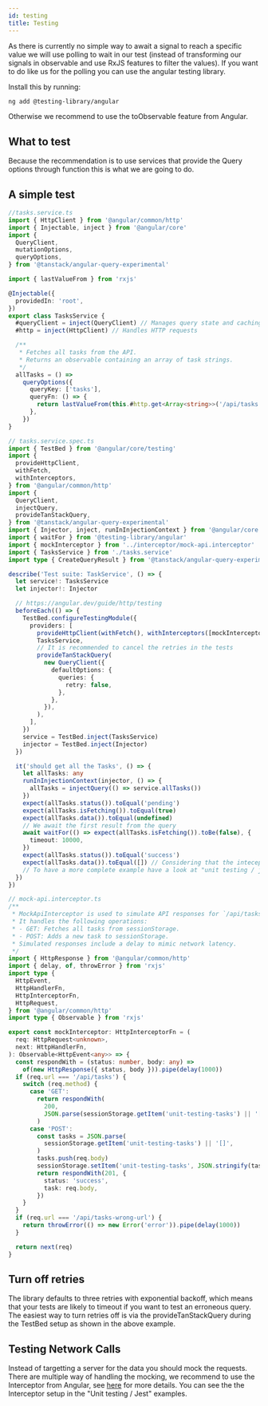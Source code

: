 ```yaml
---
id: testing
title: Testing
---
```


As there is currently no simple way to await a signal to reach a specific value we will use polling to wait in our test (instead of transforming our signals in observable and use RxJS features to filter the values). If you want to do like us for the polling you can use the angular testing library.

Install this by running:

```sh
ng add @testing-library/angular
```

Otherwise we recommend to use the toObservable feature from Angular.

## What to test

Because the recommendation is to use services that provide the Query options through function this is what we are going to do.

## A simple test

```ts
//tasks.service.ts
import { HttpClient } from '@angular/common/http'
import { Injectable, inject } from '@angular/core'
import {
  QueryClient,
  mutationOptions,
  queryOptions,
} from '@tanstack/angular-query-experimental'

import { lastValueFrom } from 'rxjs'

@Injectable({
  providedIn: 'root',
})
export class TasksService {
  #queryClient = inject(QueryClient) // Manages query state and caching
  #http = inject(HttpClient) // Handles HTTP requests

  /**
   * Fetches all tasks from the API.
   * Returns an observable containing an array of task strings.
   */
  allTasks = () =>
    queryOptions({
      queryKey: ['tasks'],
      queryFn: () => {
        return lastValueFrom(this.#http.get<Array<string>>('/api/tasks'))
      },
    })
}
```

```ts
// tasks.service.spec.ts
import { TestBed } from '@angular/core/testing'
import {
  provideHttpClient,
  withFetch,
  withInterceptors,
} from '@angular/common/http'
import {
  QueryClient,
  injectQuery,
  provideTanStackQuery,
} from '@tanstack/angular-query-experimental'
import { Injector, inject, runInInjectionContext } from '@angular/core'
import { waitFor } from '@testing-library/angular'
import { mockInterceptor } from '../interceptor/mock-api.interceptor'
import { TasksService } from './tasks.service'
import type { CreateQueryResult } from '@tanstack/angular-query-experimental'

describe('Test suite: TaskService', () => {
  let service!: TasksService
  let injector!: Injector

  // https://angular.dev/guide/http/testing
  beforeEach(() => {
    TestBed.configureTestingModule({
      providers: [
        provideHttpClient(withFetch(), withInterceptors([mockInterceptor])),
        TasksService,
        // It is recommended to cancel the retries in the tests
        provideTanStackQuery(
          new QueryClient({
            defaultOptions: {
              queries: {
                retry: false,
              },
            },
          }),
        ),
      ],
    })
    service = TestBed.inject(TasksService)
    injector = TestBed.inject(Injector)
  })

  it('should get all the Tasks', () => {
    let allTasks: any
    runInInjectionContext(injector, () => {
      allTasks = injectQuery(() => service.allTasks())
    })
    expect(allTasks.status()).toEqual('pending')
    expect(allTasks.isFetching()).toEqual(true)
    expect(allTasks.data()).toEqual(undefined)
    // We await the first result from the query
    await waitFor(() => expect(allTasks.isFetching()).toBe(false), {
      timeout: 10000,
    })
    expect(allTasks.status()).toEqual('success')
    expect(allTasks.data()).toEqual([]) // Considering that the inteceptor is returning [] at the first query request.
    // To have a more complete example have a look at "unit testing / jest"
  })
})
```

```ts
// mock-api.interceptor.ts
/**
 * MockApiInterceptor is used to simulate API responses for `/api/tasks` endpoints.
 * It handles the following operations:
 * - GET: Fetches all tasks from sessionStorage.
 * - POST: Adds a new task to sessionStorage.
 * Simulated responses include a delay to mimic network latency.
 */
import { HttpResponse } from '@angular/common/http'
import { delay, of, throwError } from 'rxjs'
import type {
  HttpEvent,
  HttpHandlerFn,
  HttpInterceptorFn,
  HttpRequest,
} from '@angular/common/http'
import type { Observable } from 'rxjs'

export const mockInterceptor: HttpInterceptorFn = (
  req: HttpRequest<unknown>,
  next: HttpHandlerFn,
): Observable<HttpEvent<any>> => {
  const respondWith = (status: number, body: any) =>
    of(new HttpResponse({ status, body })).pipe(delay(1000))
  if (req.url === '/api/tasks') {
    switch (req.method) {
      case 'GET':
        return respondWith(
          200,
          JSON.parse(sessionStorage.getItem('unit-testing-tasks') || '[]'),
        )
      case 'POST':
        const tasks = JSON.parse(
          sessionStorage.getItem('unit-testing-tasks') || '[]',
        )
        tasks.push(req.body)
        sessionStorage.setItem('unit-testing-tasks', JSON.stringify(tasks))
        return respondWith(201, {
          status: 'success',
          task: req.body,
        })
    }
  }
  if (req.url === '/api/tasks-wrong-url') {
    return throwError(() => new Error('error')).pipe(delay(1000))
  }

  return next(req)
}
```

## Turn off retries

The library defaults to three retries with exponential backoff, which means that your tests are likely to timeout if you want to test an erroneous query. The easiest way to turn retries off is via the provideTanStackQuery during the TestBed setup as shown in the above example.

## Testing Network Calls

Instead of targetting a server for the data you should mock the requests. There are multiple way of handling the mocking, we recommend to use the Interceptor from Angular, see [here](https://angular.dev/guide/http/interceptors) for more details.
You can see the the Interceptor setup in the "Unit testing / Jest" examples.
